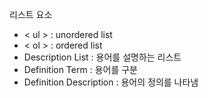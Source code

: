 리스트 요소
* < ul > : unordered list
* < ol > : ordered list
* Description List : 용어를 설명하는 리스트
* Definition Term : 용어를 구분
* Definition Description : 용어의 정의를 나타냄 
